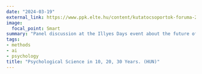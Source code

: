 ```yaml
---
date: "2024-03-19"
external_link: https://www.ppk.elte.hu/content/kutatocsoportok-foruma-2024.e.14361
image:
  focal_point: Smart
summary: "Panel discussion at the Illyes Days event about the future of psychological science in 10, 20 and 30 years."
tags:
- methods
- ai
- psychology
title: "Psychological Science in 10, 20, 30 Years. (HUN)"
---
```


